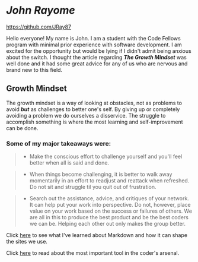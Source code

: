 # ***John Rayome*** 
https://github.com/JRay87

Hello everyone! My name is John. I am a student with the Code Fellows program with minimal prior experience with software development. I am excited for the opportunity but would be lying if I didn't admit being anxious about the switch. I thought the article regarding ***The Growth Mindset*** was well done and it had some great advice for any of us who are nervous and brand new to this field.

## **Growth Mindset**
  
The growth mindset is a way of looking at obstacles, not as problems to avoid ***but*** as challenges to better one's self. By giving up or completely avoiding a problem we do ourselves a disservice. The struggle to accomplish something is where the most learning and self-improvement can be done.

### **Some of my major takeaways were**:

> - Make the conscious effort to challenge yourself and you'll feel better when all is said and done.

> - When things become challenging, it is better to walk away momentarily in an effort to readjust and reattack when refreshed. Do not sit and struggle til you quit out of frustration.

> - Search out the assistance, advice, and critiques of your network. It can help put your work into perspective. Do not, however, place value on your work based on the success or failures of others. We are all in this to produce the best product and be the best coders we can be. Helping each other out only makes the group better.

Click [here](Mrkdwnnotes.md) to see what I've learned about Markdown and how it can shape the sites we use.

Click [here](CodersComp.md) to read about the most important tool in the coder's arsenal.
